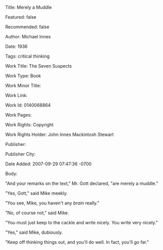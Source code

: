 Title: Merely a Muddle

Featured: false

Recommended: false

Author: Michael Innes

Date: 1936

Tags: critical thinking

Work Title: The Seven Suspects

Work Type: Book

Work Minor Title:  

Work Link: 

Work Id:  0140068864

Work Pages:  

Work Rights:  Copyright

Work Rights Holder:  John Innes Mackintosh Stewart

Publisher:  

Publisher City:  

Date Added: 2007-09-29 07:47:36 -0700

Body:

"And your remarks on the text," Mr. Gott declared, "are merely a muddle." 

"Yes, Gott," said Mike meekly. 

"You see, Mike, you haven't any <em>brain</em> really." 

"No, of course not," said Mike. 

"You must just keep to the cackle and write nicely. You write very nicely." 

"Yes," said Mike, dubiously. 

"Keep off thinking things out, and you'll do well. In fact, you'll go far."

